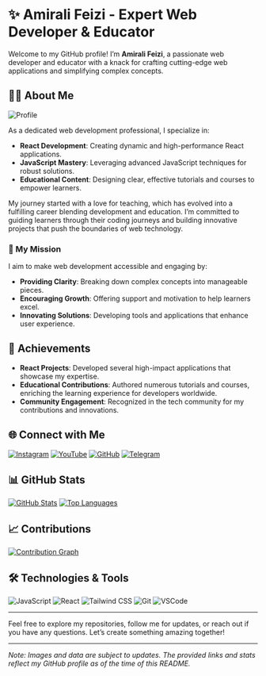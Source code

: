 # ✨ Amirali Feizi - Expert Web Developer & Educator

Welcome to my GitHub profile! I’m **Amirali Feizi**, a passionate web developer and educator with a knack for crafting cutting-edge web applications and simplifying complex concepts.

## 🧑‍💻 About Me

![Profile](https://avatars.githubusercontent.com/u/amirAliFeizi?v=4)

As a dedicated web development professional, I specialize in:

- **React Development**: Creating dynamic and high-performance React applications.
- **JavaScript Mastery**: Leveraging advanced JavaScript techniques for robust solutions.
- **Educational Content**: Designing clear, effective tutorials and courses to empower learners.

My journey started with a love for teaching, which has evolved into a fulfilling career blending development and education. I’m committed to guiding learners through their coding journeys and building innovative projects that push the boundaries of web technology.

### 🚀 My Mission

I aim to make web development accessible and engaging by:

- **Providing Clarity**: Breaking down complex concepts into manageable pieces.
- **Encouraging Growth**: Offering support and motivation to help learners excel.
- **Innovating Solutions**: Developing tools and applications that enhance user experience.

## 🌟 Achievements

- **React Projects**: Developed several high-impact applications that showcase my expertise.
- **Educational Contributions**: Authored numerous tutorials and courses, enriching the learning experience for developers worldwide.
- **Community Engagement**: Recognized in the tech community for my contributions and innovations.

## 🌐 Connect with Me

[![Instagram](https://img.shields.io/badge/-Instagram-E4405F?style=flat&logo=instagram&logoColor=white)](https://www.instagram.com/frontify.dev/)
[![YouTube](https://img.shields.io/badge/-YouTube-FF0000?style=flat&logo=youtube&logoColor=white)](https://www.youtube.com/@amirali_feizi)
[![GitHub](https://img.shields.io/badge/-GitHub-181717?style=flat&logo=github&logoColor=white)](https://github.com/amirAliFeizi)
[![Telegram](https://img.shields.io/badge/-Telegram-2CA5E0?style=flat&logo=telegram&logoColor=white)](https://t.me/frontify)

## 📊 GitHub Stats

[![GitHub Stats](https://github-readme-stats.vercel.app/api?username=amirAliFeizi&show_icons=true&count_private=true&hide_title=true&theme=tokyonight)](https://github.com/amirAliFeizi)
[![Top Languages](https://github-readme-stats.vercel.app/api/top-langs/?username=amirAliFeizi&layout=compact&theme=tokyonight)](https://github.com/amirAliFeizi)

## 📈 Contributions

[![Contribution Graph](https://github-readme-streak-stats.herokuapp.com/?user=amirAliFeizi&theme=tokyonight&hide_border=true)](https://github.com/amirAliFeizi)

## 🛠️ Technologies & Tools

![JavaScript](https://img.shields.io/badge/JavaScript-ES6+-f7df1e?style=flat&logo=javascript&logoColor=black)
![React](https://img.shields.io/badge/React-17.0.2-61DAFB?style=flat&logo=react&logoColor=black)
![Tailwind CSS](https://img.shields.io/badge/Tailwind%20CSS-3.0.7-38B2AC?style=flat&logo=tailwindcss&logoColor=white)
![Git](https://img.shields.io/badge/Git-2.32.0-F05032?style=flat&logo=git&logoColor=white)
![VSCode](https://img.shields.io/badge/VSCode-1.60.2-007ACC?style=flat&logo=visual-studio-code&logoColor=white)

---

Feel free to explore my repositories, follow me for updates, or reach out if you have any questions. Let’s create something amazing together!

---

*Note: Images and data are subject to updates. The provided links and stats reflect my GitHub profile as of the time of this README.*
